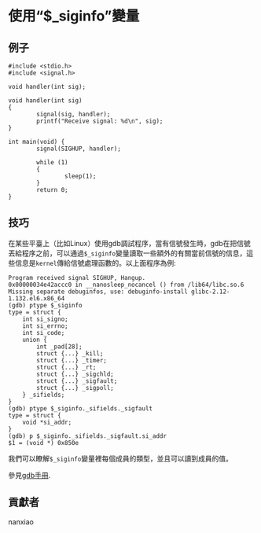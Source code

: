 # 使用“$_siginfo”變量
## 例子
	#include <stdio.h>
	#include <signal.h>
	
	void handler(int sig);
	
	void handler(int sig)
	{
	        signal(sig, handler);
	        printf("Receive signal: %d\n", sig);
	}
	
	int main(void) {
	        signal(SIGHUP, handler);
	        
	        while (1)
	        {
	                sleep(1);
	        }
	        return 0;
	}

## 技巧
在某些平臺上（比如Linux）使用gdb調試程序，當有信號發生時，gdb在把信號丟給程序之前，可以通過`$_siginfo`變量讀取一些額外的有關當前信號的信息，這些信息是`kernel`傳給信號處理函數的。以上面程序為例:  

	Program received signal SIGHUP, Hangup.
	0x00000034e42accc0 in __nanosleep_nocancel () from /lib64/libc.so.6
	Missing separate debuginfos, use: debuginfo-install glibc-2.12-1.132.el6.x86_64
	(gdb) ptype $_siginfo
	type = struct {
	    int si_signo;
	    int si_errno;
	    int si_code;
	    union {
	        int _pad[28];
	        struct {...} _kill;
	        struct {...} _timer;
	        struct {...} _rt;
	        struct {...} _sigchld;
	        struct {...} _sigfault;
	        struct {...} _sigpoll;
	    } _sifields;
	}
	(gdb) ptype $_siginfo._sifields._sigfault
	type = struct {
	    void *si_addr;
	}
	(gdb) p $_siginfo._sifields._sigfault.si_addr
	$1 = (void *) 0x850e

我們可以瞭解`$_siginfo`變量裡每個成員的類型，並且可以讀到成員的值。


參見[gdb手冊](https://sourceware.org/gdb/onlinedocs/gdb/Signaling.html#Signaling).

## 貢獻者

nanxiao
